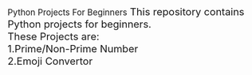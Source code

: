 <big>Python Projects For Beginners<big>
This repository contains Python projects for beginners.
<br>
These Projects are:
<br>
1.Prime/Non-Prime Number
<br>
2.Emoji Convertor
<br>
